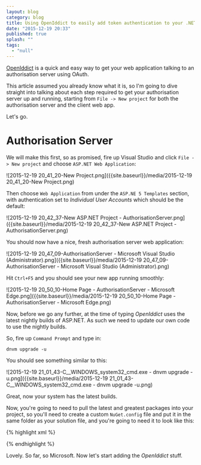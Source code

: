 ```yaml
---
layout: blog
category: blog
title: Using OpenIddict to easily add token authentication to your .NET web apps
date: "2015-12-19 20:33"
published: true
splash: ""
tags: 
  - "null"
---
```



[OpenIddict](https://github.com/openiddict) is a quick and easy way to get your web application talking to an authorisation server using OAuth.

This article assumed you already know what it is, so I'm going to dive straight into talking about each step required to get your authorisation server up and running, starting from `File -> New project` for both the authorisation server and the client web app.

Let's go.

# Authorisation Server

We will make this first, so as promised, fire up Visual Studio and click `File -> New project` and choose `ASP.NET Web Application`:

![2015-12-19 20_41_20-New Project.png]({{site.baseurl}}/media/2015-12-19 20_41_20-New Project.png)

Then choose `Web Application` from under the `ASP.NE 5 Templates` section, with authentication set to *Individual User Accounts* which should be the default:

![2015-12-19 20_42_37-New ASP.NET Project - AuthorisationServer.png]({{site.baseurl}}/media/2015-12-19 20_42_37-New ASP.NET Project - AuthorisationServer.png)

You should now have a nice, fresh authorisation server web application:

![2015-12-19 20_47_09-AuthorisationServer - Microsoft Visual Studio (Administrator).png]({{site.baseurl}}/media/2015-12-19 20_47_09-AuthorisationServer - Microsoft Visual Studio (Administrator).png)

Hit `Ctrl+F5` and you should see your new app running smoothly:

![2015-12-19 20_50_10-Home Page - AuthorisationServer ‎- Microsoft Edge.png]({{site.baseurl}}/media/2015-12-19 20_50_10-Home Page - AuthorisationServer ‎- Microsoft Edge.png)

Now, before we go any further, at the time of typing *OpenIddict* uses the latest nightly builds of ASP.NET. As such we need to update our own code to use the nightly builds.

So, fire up `Command Prompt` and type in:

`dnvm upgrade -u`

You should see something similar to this:

![2015-12-19 21_01_43-C__WINDOWS_system32_cmd.exe - dnvm  upgrade -u.png]({{site.baseurl}}/media/2015-12-19 21_01_43-C__WINDOWS_system32_cmd.exe - dnvm  upgrade -u.png)

Great, now your system has the latest builds.

Now, you're going to need to pull the latest and greatest packages into your project, so you'll need to create a custom `NuGet.config` file and put it in the same folder as your solution file, and you're going to need it to look like this:

{% highlight xml %}
<?xml version="1.0" encoding="utf-8"?>
<configuration>
<packageSources>
<add key="aspnet-contrib" value="https://www.myget.org/F/aspnet-contrib/api/v2" />
<add key="AspNetVNext" value="https://www.myget.org/F/aspnetvnext/api/v2" />
<add key="WebStack Nightly" value="http://www.myget.org/f/aspnetwebstacknightly/" />
<add key="AzureAd Nightly" value="http://www.myget.org/F/azureadwebstacknightly/" />
<add key="Roslyn" value="https://www.myget.org/F/roslyn-nightly" />
<add key="DotNetCore" value="https://www.myget.org/F/dotnet-core/" />
<add key="NuGet" value="https://api.nuget.org/v3/index.json" />
</packageSources>
</configuration>
{% endhighlight %}

Lovely. So far, so Microsoft. Now let's start adding the *OpenIddict* stuff.



